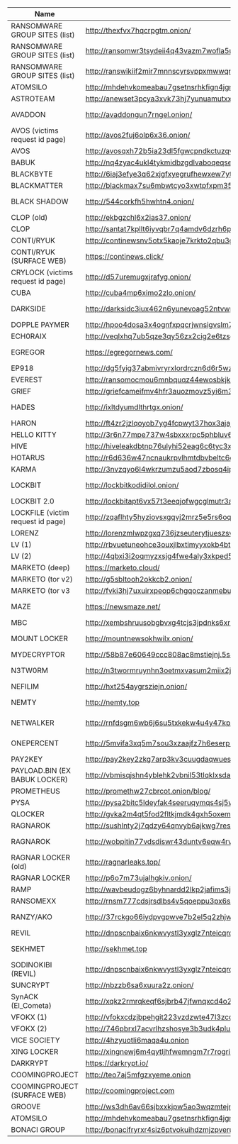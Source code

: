 |Name|Link|Status|User:Password|Tox ID|
| ------ | ------ | ------ | ------ | ------ |
|RANSOMWARE GROUP SITES (list)| http://thexfvx7hqcrpgtm.onion/|||
|RANSOMWARE GROUP SITES (list)| http://ransomwr3tsydeii4q43vazm7wofla5ujdajquitomtd47cxjtfgwyyd.onion/
|RANSOMWARE GROUP SITES (list)| http://ranswikiif2mir7mnnscyrsvppxmwwqrvc43fhtddvtnmhedkj4hopyd.onion/
|ATOMSILO| http://mhdehvkomeabau7gsetnsrhkfign4jgnx3wajth5yb5h6kvzbd72wlqd.onion/list.html|||
|ASTROTEAM|http://anewset3pcya3xvk73hj7yunuamutxxsm5sohkdi32blhmql55tvgqad.onion/|||
|AVADDON|http://avaddongun7rngel.onion/|(CURRENTLY DOWN)||
|AVOS (victims request id page)|http://avos2fuj6olp6x36.onion/|||
|AVOS|http://avosqxh72b5ia23dl5fgwcpndkctuzqvh2iefk5imp3pi5gfhel5klad.onion|||
|BABUK|http://nq4zyac4ukl4tykmidbzgdlvaboqeqsemkp4t35bzvjeve6zm2lqcjid.onion/|||
|BLACKBYTE|http://6iaj3efye3q62xjgfxyegrufhewxew7yt4scxjd45tlfafyja6q4ctqd.onion|||
|BLACKMATTER|http://blackmax7su6mbwtcyo3xwtpfxpm356jjqrs34y4crcytpw7mifuedyd.onion/|||
|BLACK SHADOW |http://544corkfh5hwhtn4.onion/ |(CURRENTLY DOWN)||
|CLOP (old) |http://ekbgzchl6x2ias37.onion/|||
|CLOP |http://santat7kpllt6iyvqbr7q4amdv6dzrh6paatvyrzl7ry3zm72zigf4ad.onion/
|CONTI/RYUK| http://continewsnv5otx5kaoje7krkto2qbu3gtqef22mnr7eaxw3y6ncz3ad.onion/|||
|CONTI/RYUK (SURFACE WEB)| https://continews.click/|||
|CRYLOCK (victims request id page)| http://d57uremugxjrafyg.onion/
|CUBA |http://cuba4mp6ximo2zlo.onion/|||
|DARKSIDE |http://darksidc3iux462n6yunevoag52ntvwp6wulaz3zirkmh4cnz6hhj7id.onion/ |(CURRENTLY DOWN)||
|DOPPLE PAYMER |http://hpoo4dosa3x4ognfxpqcrjwnsigvslm7kv6hvmhh2yqczaxy3j6qnwad.onion/|||
|ECH0RAIX |http://veqlxhq7ub5qze3qy56zx2cig2e6tzsgxdspkubwbayqije6oatma6id.onion|||
|EGREGOR |https://egregornews.com/ |(CURRENTLY DOWN)||
|EP918 |http://dg5fyig37abmivryrxlordrczn6d6r5wzcfe2msuo5mbbu2exnu46fid.onion/|||
|EVEREST |http://ransomocmou6mnbquqz44ewosbkjk3o5qjsl3orawojexfook2j7esad.onion/|||
|GRIEF |http://griefcameifmv4hfr3auozmovz5yi6m3h3dwbuqw7baomfxoxz4qteid.onion|||
|HADES |http://ixltdyumdlthrtgx.onion/ |(CURRENTLY DOWN)||
|HARON |http://ft4zr2jzlqoyob7yg4fcpwyt37hox3ajajqnfkdvbfrkjioyunmqnpad.onion/blog.php||Chaddadgroup:Chaddadgroup|
|HELLO KITTY |http://3r6n77mpe737w4sbxxxrpc5phbluv6xhtdl5ujpnlvmck5tc7blq2rqd.onion/|||
|HIVE |http://hiveleakdbtnp76ulyhi52eag6c6tyc3xw7ez7iqy6wc34gd2nekazyd.onion/|||
|HOTARUS |http://r6d636w47ncnaukrpvlhmtdbvbeltc6enfcuuow3jclpmyga7cz374qd.onion/|||
|KARMA| http://3nvzqyo6l4wkrzumzu5aod7zbosq4ipgf7ifgj3hsvbcr5vcasordvqd.onion/|||
|LOCKBIT |http://lockbitkodidilol.onion/ |(CURRENTLY DOWN)||
|LOCKBIT 2.0 |http://lockbitapt6vx57t3eeqjofwgcglmutr3a35nygvokja5uuccip4ykyd.onion|||3085B89A0C515D2FB124D645906F5D3DA5CB97CEBEA975959AE4F95302A04E1D709C3C4AE9B7
|LOCKFILE (victim request id page)| http://zqaflhty5hyziovsxgqvj2mrz5e5rs6oqxzb54zolccfnvtn5w2johad.onion/|||B2F873769EB6B508EBC2103DDEB7366CEFB7B09AB8314DAD0C4346169072686690489B47EAEB 
|LORENZ |http://lorenzmlwpzgxq736jzseuterytjueszsvznuibanxomlpkyxk6ksoyd.onion/|||
|LV (1) |http://rbvuetuneohce3ouxjlbxtimyyxokb4btncxjbo44fbgxqy7tskinwad.onion|||
|LV (2) |http://4qbxi3i2oqmyzxsjg4fwe4aly3xkped52gq5orp6efpkeskvchqe27id.onion/|||
|MARKETO (deep)| https://marketo.cloud/|||
|MARKETO (tor v2)| http://g5sbltooh2okkcb2.onion/|||
|MARKETO (tor v3| http://fvki3hj7uxuirxpeop6chgqoczanmebutznt2mkzy6waov6w456vjuid.onion|||
|MAZE | https://newsmaze.net/ |(CURRENTLY DOWN)||
|MBC | http://xembshruusobgbvxg4tcjs3jpdnks6xrr6nbokfxadcnlc53yxir22ad.onion |||
|MOUNT LOCKER |http://mountnewsokhwilx.onion/ |(CURRENTLY DOWN)||
|MYDECRYPTOR |http://58b87e60649ccc808ac8mstiejnj.5s4ixqul2enwxrqv.onion|||
|N3TW0RM |http://n3twormruynhn3oetmxvasum2miix2jgg56xskdoyihra4wthvlgyeyd.onion/ |(CURRENTLY DOWN)||
|NEFILIM| http://hxt254aygrsziejn.onion/|||
|NEMTY |http://nemty.top |(CURRENTLY DOWN)||
|NETWALKER |http://rnfdsgm6wb6j6su5txkekw4u4y47kp2eatvu7d6xhyn5cs4lt4pdrqqd.onion |(CURRENTLY DOWN)||
|ONEPERCENT |http://5mvifa3xq5m7sou3xzaajfz7h6eserp5fnkwotohns5pgbb5oxty3zad.onion/|(CURRENTLY DOWN)||
|PAY2KEY |http://pay2key2zkg7arp3kv3cuugdaqwuesifnbofun4j6yjdw5ry7zw2asid.onion/|||
|PAYLOAD.BIN (EX BABUK LOCKER) |http://vbmisqjshn4yblehk2vbnil53tlqklxsdaztgphcilto3vdj4geao5qd.onion|||
|PROMETHEUS |http://promethw27cbrcot.onion/blog/|||
|PYSA |http://pysa2bitc5ldeyfak4seeruqymqs4sj5wt5qkcq7aoyg4h2acqieywad.onion/partners.html|||
|QLOCKER |http://gvka2m4qt5fod2fltkjmdk4gxh5oxemhpgmnmtjptms6fkgfzdd62tad.onion|||
|RAGNAROK |http://sushlnty2j7qdzy64qnvyb6ajkwg7resd3p6agc2widnawodtcedgjid.onion/|||
|RAGNAROK |http://wobpitin77vdsdiswr43duntv6eqw4rvphedutpaxycjdie6gg3binad.onion/ |(CURRENTLY DOWN)||
|RAGNAR LOCKER (old) |http://ragnarleaks.top/ |(CURRENTLY DOWN)||
|RAGNAR LOCKER |http://p6o7m73ujalhgkiv.onion/|||
|RAMP |http://wavbeudogz6byhnardd2lkp2jafims3j7tj6k6qnywchn2csngvtffqd.onion/|||
|RANSOMEXX| http://rnsm777cdsjrsdlbs4v5qoeppu3px6sb2igmh53jzrx7ipcrbjz5b2ad.onion/|||
|RANZY/AKO |http://37rckgo66iydpvgpwve7b2el5q2zhjw4tv4lmyewufnpx4lhkekxkoqd.onion/ |(CURRENTLY DOWN)||
|REVIL |http://dnpscnbaix6nkwvystl3yxglz7nteicqrou3t75tpcc5532cztc46qyd.onion |||
|SEKHMET |http://sekhmet.top |(CURRENTLY DOWN)||
|SODINOKIBI (REVIL)| http://dnpscnbaix6nkwvystl3yxglz7nteicqrou3t75tpcc5532cztc46qyd.onion/|||
|SUNCRYPT |http://nbzzb6sa6xuura2z.onion/|||
|SynACK (El_Cometa)| http://xqkz2rmrqkeqf6sjbrb47jfwnqxcd4o2zvaxxzrpbh2piknms37rw2ad.onion/|||
|VFOKX (1)| http://vfokxcdzjbpehgit223vzdzwte47l3zcqtafj34qrr26htjo4uf3obid.onion/|||
|VFOKX (2)| http://746pbrxl7acvrlhzshosye3b3udk4plurpxt2pp27pojfhkkaooqiiqd.onion/|||
|VICE SOCIETY |http://4hzyuotli6maqa4u.onion|||
|XING LOCKER| http://xingnewj6m4qytljhfwemngm7r7rogrindbq7wrfeepejgxc3bwci7qd.onion/|||
|DARKRYPT| https://darkrypt.io/|||
|COOMINGPROJECT| http://teo7aj5mfgzxyeme.onion|||
|COOMINGPROJECT (SURFACE WEB)| http://coomingproject.com|||
|GROOVE| http://ws3dh6av66sjbxxkjpw5ao3wqzmtejnkzheswm4dz5rrwvular7xvkqd.onion|||
|ATOMSILO| http://mhdehvkomeabau7gsetnsrhkfign4jgnx3wajth5yb5h6kvzbd72wlqd.onion|||
|BONACI GROUP| http://bonacifryrxr4siz6ptvokuihdzmjzpveruklxumflz5thmkgauty2qd.onion|||
